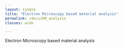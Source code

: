 ```yaml
---
layout: single
title: "Electron Microscopy based material analysis"
permalink: /docs/EM_analysis
classes: wide

---
```


Electron Microscopy based material analysis